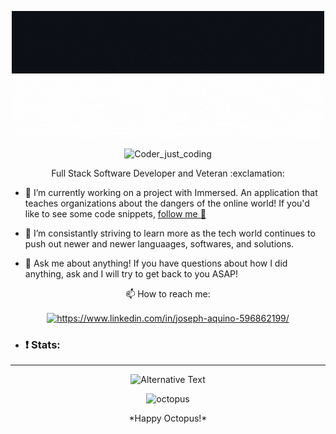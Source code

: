 <p align="center"> <img src="https://github.com/ImJkino/ImJkino/blob/main/For%20Beginners%20(1).gif#gh-dark-mode-only" >
                   <img src="https://github.com/ImJkino/ImJkino/blob/main/For%20Beginners%20(2).gif#gh-light-mode-only" >
 
</p>
<p align="center"  >
     <img                   src="https://camo.githubusercontent.com/cae12fddd9d6982901d82580bdf321d81fb299141098ca1c2d4891870827bf17/68747470733a2f2f6d69726f2e6d656469756d2e636f6d2f6d61782f313336302f302a37513379765349765f7430696f4a2d5a2e676966" alt="Coder_just_coding" height="300" width="500" />
</P>

<p align="center">
Full Stack Software Developer and Veteran :exclamation:
</p>

- 🔭 I’m currently working on a project with Immersed. An application that teaches organizations about the dangers of the online world! If you'd like to see some code snippets, [follow me :running:](https://github.com/ImJkino/Immersed)

- 🌱 I’m consistantly striving to learn more as the tech world continues to push out newer and newer languaages, softwares, and solutions. 

- 💬 Ask me about anything! If you have questions about how I did anything, ask and I will try to get back to you ASAP!

<p align="center">
   📫 How to reach me: 
</p>
<p align="center">
      <a href="https://www.linkedin.com/in/joseph-aquino-596862199/" target="blank"><img align="center"                                     src="https://raw.githubusercontent.com/rahuldkjain/github-profile-readme-generator/master/src/images/icons/Social/linked-in-alt.svg" alt="https://www.linkedin.com/in/joseph-aquino-596862199/" height="20" width="30" /></a>
</p>

- ### :exclamation: Stats:  
<hr/>
       <p align="center">
            <img
              src="https://wakatime.com/share/@1c6d8319-554f-4e3e-943b-2849e151563a/956a5915-8cdb-4e82-ada6-09ed599ed8e3.svg" width="500" height="500"
              alt="Alternative Text"
            />
       </p>
            <p align="center">
                 <img src="https://cdn.dribbble.com/users/1320653/screenshots/3492217/media/5009efbdc19e8cf760a8604c9d7eb14b.gif" alt="octopus" height="100" width="100" />
            </p>
                 <p align="center">*Happy Octopus!*</p>


